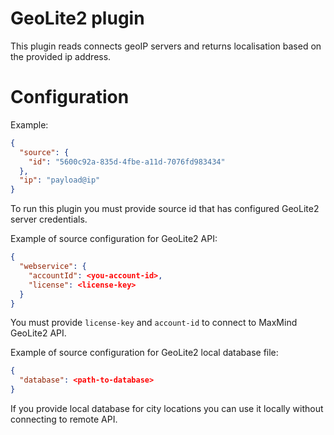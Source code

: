 # GeoLite2 plugin

This plugin reads connects geoIP servers and returns localisation based on the provided ip address.

# Configuration

Example:

```json
{
  "source": {
    "id": "5600c92a-835d-4fbe-a11d-7076fd983434"
  },
  "ip": "payload@ip"
}
```

To run this plugin you must provide source id that has configured GeoLite2 server credentials.

Example of source configuration for GeoLite2 API:

```json
{
  "webservice": {
    "accountId": <you-account-id>,
    "license": <license-key>
  }
}
```

You must provide `license-key` and `account-id` to connect to MaxMind GeoLite2 API.

Example of source configuration for GeoLite2 local database file:

```json
{
  "database": <path-to-database>
}
```

If you provide local database for city locations you can use it locally without connecting to remote API.
